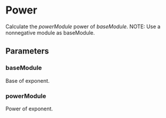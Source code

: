 # Power
Calculate the *powerModule* power of *baseModule*. NOTE: Use a nonnegative module as baseModule.

## Parameters
### baseModule
Base of exponent.

### powerModule
Power of exponent.
